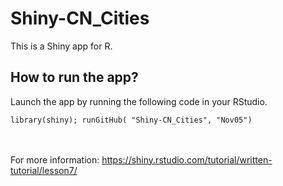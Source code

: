 # Shiny-CN_Cities

This is a Shiny app for R.

## How to run the app?

Launch the app by running the following code in your RStudio.

```
library(shiny); runGitHub( "Shiny-CN_Cities", "Nov05")
```

<br><br>
For more information: https://shiny.rstudio.com/tutorial/written-tutorial/lesson7/

